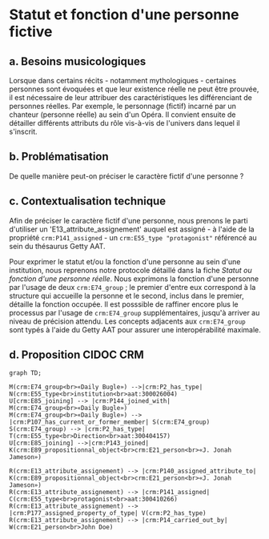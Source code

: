 # Statut et fonction d'une personne fictive

## a. Besoins musicologiques

Lorsque dans certains récits - notamment mythologiques - certaines personnes sont évoquées et que leur existence réelle ne peut être prouvée, il est nécessaire de leur attribuer des caractéristiques les différenciant de personnes réelles. Par exemple, le personnage (fictif) incarné par un chanteur (personne réelle) au sein d'un Opéra. Il convient ensuite de détailler différents attributs du rôle vis-à-vis de l'univers dans lequel il s'inscrit.

## b. Problématisation

De quelle manière peut-on préciser le caractère fictif d'une personne ? 

## c. Contextualisation technique

Afin de préciser le caractère fictif d'une personne, nous prenons le parti d'utiliser un 'E13_attribute_assignement' auquel est assigné - à l'aide de la propriété ```crm:P141_assigned``` - un ```crm:E55_type "protagonist"``` référencé au sein du thésaurus Getty AAT. 

Pour exprimer le statut et/ou la fonction d'une personne au sein d'une institution, nous reprenons notre protocole détaillé dans la fiche _Statut ou fonction d'une personne réelle_. Nous exprimons la fonction d'une personne par l'usage de deux ```crm:E74_group``` ; le premier d'entre eux correspond à la structure qui accueille la personne et le second, inclus dans le premier, détaille la fonction occupée. Il est posssible de raffiner encore plus le processus par l'usage de ```crm:E74_group``` supplémentaires, jusqu'à arriver au niveau de précision attendu. Les concepts adjacents aux ```crm:E74_group``` sont typés à l'aide du Getty AAT pour assurer une interopérabilité maximale.

## d. Proposition CIDOC CRM

```mermaid
graph TD;

M(crm:E74_group<br>«Daily Bugle») -->|crm:P2_has_type| N(crm:E55_type<br>institution<br>aat:300026004)
U[crm:E85_joining] --> |crm:P144_joined_with| M(crm:E74_group<br>«Daily Bugle»)
M(crm:E74_group<br>«Daily Bugle») --> |crm:P107_has_current_or_former_member| S(crm:E74_group)
S(crm:E74_group) --> |crm:P2_has_type| T(crm:E55_type<br>Direction<br>aat:300404157)
U[crm:E85_joining] -->|crm:P143_joined| K(crm:E89_propositionnal_object<br>crm:E21_person<br>«J. Jonah Jameson»)

R(crm:E13_attribute_assignement) --> |crm:P140_assigned_attribute_to| K(crm:E89_propositionnal_object<br>crm:E21_person<br>«J. Jonah Jameson»)
R(crm:E13_attribute_assignement) --> |crm:P141_assigned| C(crm:E55_type<br>protagonist<br>aat:300410266)
R(crm:E13_attribute_assignement) --> |crm:P177_assigned_property_of_type| V(crm:P2_has_type)
R(crm:E13_attribute_assignement) --> |crm:P14_carried_out_by| W(crm:E21_person<br>John Doe)

```
